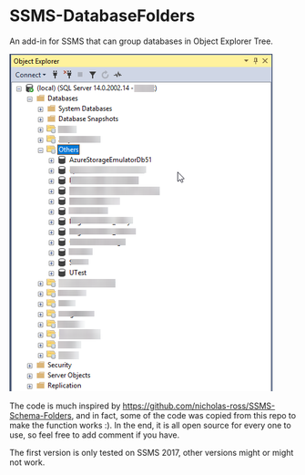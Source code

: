 # SSMS-DatabaseFolders
An add-in for SSMS that can group databases in Object Explorer Tree.

![Screenshot](screenshot.png)

The code is much inspired by https://github.com/nicholas-ross/SSMS-Schema-Folders, and in fact, some of the code was copied from this repo to make the function works :). In the end, it is all open source for every one to use, so feel free to add comment if you have.

The first version is only tested on SSMS 2017, other versions might or might not work.

